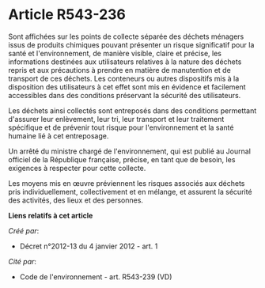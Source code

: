 # Article R543-236

Sont affichées sur les points de collecte séparée des déchets ménagers issus de produits chimiques pouvant présenter un
risque significatif pour la santé et l'environnement, de manière visible, claire et précise, les informations destinées aux
utilisateurs relatives à la nature des déchets repris et aux précautions à prendre en matière de manutention et de transport
de ces déchets. Les conteneurs ou autres dispositifs mis à la disposition des utilisateurs à cet effet sont mis en évidence
et facilement accessibles dans des conditions préservant la sécurité des utilisateurs.

Les déchets ainsi collectés sont entreposés dans des conditions permettant d'assurer leur enlèvement, leur tri, leur
transport et leur traitement spécifique et de prévenir tout risque pour l'environnement et la santé humaine lié à cet
entreposage.

Un arrêté du ministre chargé de l'environnement, qui est publié au Journal officiel de la République française, précise, en
tant que de besoin, les exigences à respecter pour cette collecte.

Les moyens mis en œuvre préviennent les risques associés aux déchets pris individuellement, collectivement et en mélange, et
assurent la sécurité des activités, des lieux et des personnes.

**Liens relatifs à cet article**

_Créé par_:

  - Décret n°2012-13 du 4 janvier 2012 - art. 1

_Cité par_:

  - Code de l'environnement - art. R543-239 (VD)
